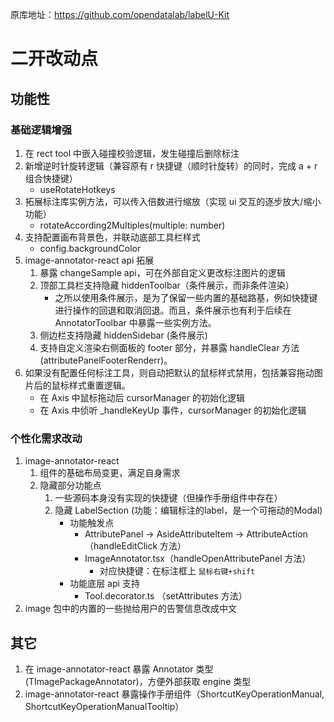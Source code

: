 原库地址：https://github.com/opendatalab/labelU-Kit

# 二开改动点

## 功能性

### 基础逻辑增强

1. 在 rect tool 中嵌入碰撞校验逻辑，发生碰撞后删除标注
2. 新增逆时针旋转逻辑（兼容原有 r 快捷键（顺时针旋转）的同时，完成 a + r 组合快捷键）
   - useRotateHotkeys
3. 拓展标注库实例方法，可以传入倍数进行缩放（实现 ui 交互的逐步放大/缩小功能）
   - rotateAccording2Multiples(multiple: number)
4. 支持配置画布背景色，并联动底部工具栏样式
   - config.backgroundColor
5. image-annotator-react  api 拓展
   1. 暴露 changeSample api，可在外部自定义更改标注图片的逻辑
   2. 顶部工具栏支持隐藏 hiddenToolbar（条件展示，而非条件渲染）
      * 之所以使用条件展示，是为了保留一些内置的基础路基，例如快捷键进行操作的回退和取消回退。而且，条件展示也有利于后续在 AnnotatorToolbar 中暴露一些实例方法。
   3. 侧边栏支持隐藏 hiddenSidebar (条件展示)
   4. 支持自定义渲染右侧面板的 footer 部分，并暴露 handleClear 方法 (attributePanelFooterRenderr)。
6. 如果没有配置任何标注工具，则自动把默认的鼠标样式禁用，包括兼容拖动图片后的鼠标样式重置逻辑。
   * 在 Axis 中鼠标拖动后 cursorManager 的初始化逻辑
   * 在 Axis 中侦听 _handleKeyUp 事件，cursorManager 的初始化逻辑

### 个性化需求改动

1. image-annotator-react 
   1. 组件的基础布局变更，满足自身需求
   2. 隐藏部分功能点
      1. 一些源码本身没有实现的快捷键（但操作手册组件中存在）
      2. 隐藏 LabelSection (功能：编辑标注的label，是一个可拖动的Modal)
         * 功能触发点
           * AttributePanel -> AsideAttributeItem -> AttributeAction （handleEditClick 方法）
           * ImageAnnotator.tsx（handleOpenAttributePanel 方法）
             * 对应快捷键：在标注框上 `鼠标右键+shift`
         * 功能底层 api 支持
           * Tool.decorator.ts （setAttributes 方法）
2. image 包中的内置的一些抛给用户的告警信息改成中文

## 其它

1. 在 image-annotator-react 暴露 Annotator 类型(TImagePackageAnnotator)，方便外部获取 engine 类型
2. image-annotator-react 暴露操作手册组件（ShortcutKeyOperationManual, ShortcutKeyOperationManualTooltip）
